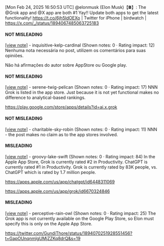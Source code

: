 [Mon Feb 24, 2025 16:50:53 UTC] @elonmusk (Elon Musk)【𝗕】: The @Grok app and @X app are both #1 Yay!! Update both apps to get the latest functionality! https://t.co/6jh5IdOEXo | Twitter for iPhone | birdwatch | https://x.com/_/status/1894067485063725183

#### NOT MISLEADING

[[view note]](https://x.com/i/birdwatch/n/1894133761039622512) - inquisitive-kelp-cardinal (Shown notes: 0 · Rating impact: 12)
Nenhuma nota necessária no post, utilizem os comentários para suas opiniões.

Não há afirmações do autor sobre AppStore ou Google play.

#### NOT MISLEADING

[[view note]](https://x.com/i/birdwatch/n/1894123324445466698) - serene-twig-pelican (Shown notes: 0 · Rating impact: 17)
NNN Grok is listed in the app store.  Just because it is not yet functional makes no difference to analytical-based rankings.

https://play.google.com/store/apps/details?id=ai.x.grok

#### NOT MISLEADING

[[view note]](https://x.com/i/birdwatch/n/1894120371592274411) - charitable-sky-robin (Shown notes: 0 · Rating impact: 11)
NNN - the post makes no claim as to the app stores involved. 

#### MISLEADING

[[view note]](https://x.com/i/birdwatch/n/1894153232282485176) - groovy-lake-swift (Shown notes: 0 · Rating impact: 84)
In the Apple App Store, Grok is currently rated #2 in Productivity. ChatGPT is currently rated #1 in Productivity. Grok is currently rated by 83K people, vs. ChatGPT which is rated by 1.7 million people. 

https://apps.apple.com/us/app/chatgpt/id6448311069 

https://apps.apple.com/us/app/grok/id6670324846

#### MISLEADING

[[view note]](https://x.com/i/birdwatch/n/1894118580402221398) - perceptive-rain-owl (Shown notes: 0 · Rating impact: 25)
The Grok app is not currently available on the Google Play Store, so Elon must specify this is only on the Apple App Store.

https://twitter.com/GundiThore/status/1894070251928551456?t=GapOUnqnmlgUMjZZKq8drQ&s=19
